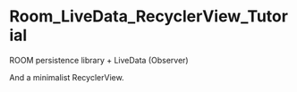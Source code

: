 # Room_LiveData_RecyclerView_Tutorial

ROOM persistence library + LiveData (Observer)

And a minimalist RecyclerView.

